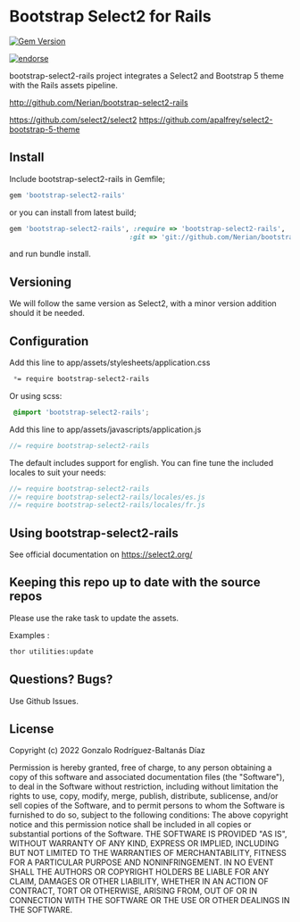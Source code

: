# Bootstrap Select2 for Rails

[![Gem Version](https://badge.fury.io/rb/bootstrap-select2-rails.png)](http://badge.fury.io/rb/bootstrap-select2-rails)

[![endorse](https://api.coderwall.com/nerian/endorsecount.png)](https://coderwall.com/nerian)

bootstrap-select2-rails project integrates a Select2 and Bootstrap 5 theme with the Rails assets pipeline.

http://github.com/Nerian/bootstrap-select2-rails

https://github.com/select2/select2
https://github.com/apalfrey/select2-bootstrap-5-theme


## Install

Include bootstrap-select2-rails in Gemfile;

``` ruby
gem 'bootstrap-select2-rails'
```

or you can install from latest build;

``` ruby
gem 'bootstrap-select2-rails', :require => 'bootstrap-select2-rails',
                              :git => 'git://github.com/Nerian/bootstrap-select2-rails.git'
```

and run bundle install.

## Versioning

We will follow the same version as Select2, with a minor version addition should it be needed.

## Configuration

Add this line to app/assets/stylesheets/application.css

``` css
 *= require bootstrap-select2-rails
```

Or using scss:

``` scss
 @import 'bootstrap-select2-rails';
```

Add this line to app/assets/javascripts/application.js

``` javascript
//= require bootstrap-select2-rails
```

The default includes support for english. You can fine tune the included locales to suit your needs:

```javascript
//= require bootstrap-select2-rails
//= require bootstrap-select2-rails/locales/es.js
//= require bootstrap-select2-rails/locales/fr.js
```

## Using bootstrap-select2-rails

See official documentation on https://select2.org/


## Keeping this repo up to date with the source repos

Please use the rake task to update the assets.

Examples :

```bash
thor utilities:update
```

## Questions? Bugs?

Use Github Issues.

## License
Copyright (c) 2022 Gonzalo Rodríguez-Baltanás Díaz

Permission is hereby granted, free of charge, to any person obtaining a copy of this software and associated documentation files (the "Software"), to deal in the Software without restriction, including without limitation the rights to use, copy, modify, merge, publish, distribute, sublicense, and/or sell copies of the Software, and to permit persons to whom the Software is furnished to do so, subject to the following conditions:
The above copyright notice and this permission notice shall be included in all copies or substantial portions of the Software.
THE SOFTWARE IS PROVIDED "AS IS", WITHOUT WARRANTY OF ANY KIND, EXPRESS OR IMPLIED, INCLUDING BUT NOT LIMITED TO THE WARRANTIES OF MERCHANTABILITY, FITNESS FOR A PARTICULAR PURPOSE AND NONINFRINGEMENT. IN NO EVENT SHALL THE AUTHORS OR COPYRIGHT HOLDERS BE LIABLE FOR ANY CLAIM, DAMAGES OR OTHER LIABILITY, WHETHER IN AN ACTION OF CONTRACT, TORT OR OTHERWISE, ARISING FROM, OUT OF OR IN CONNECTION WITH THE SOFTWARE OR THE USE OR OTHER DEALINGS IN THE SOFTWARE.
